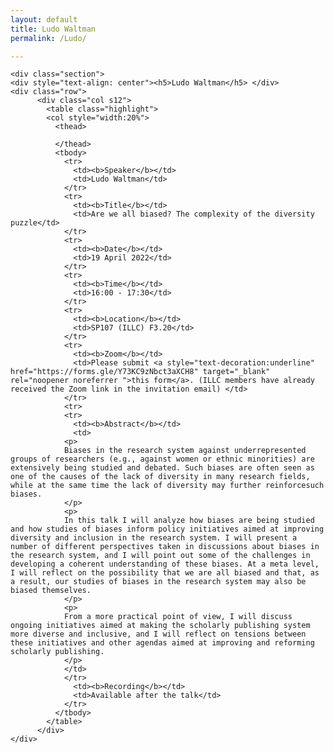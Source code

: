 ```yaml
---
layout: default
title: Ludo Waltman
permalink: /Ludo/

---
```


<div class="container">

    <div class="section">
    <div style="text-align: center"><h5>Ludo Waltman</h5> </div>
    <div class="row">
          <div class="col s12">
            <table class="highlight">
			<col style="width:20%">
              <thead>
         
              </thead>
              <tbody>
                <tr>
                  <td><b>Speaker</b></td>
                  <td>Ludo Waltman</td>
                </tr>
                <tr>
                  <td><b>Title</b></td>
                  <td>Are we all biased? The complexity of the diversity puzzle</td>
                </tr>
                <tr>
                  <td><b>Date</b></td>
                  <td>19 April 2022</td>
                </tr>
                <tr>
                  <td><b>Time</b></td>
                  <td>16:00 - 17:30</td>
                </tr>
				<tr>
                  <td><b>Location</b></td>
                  <td>SP107 (ILLC) F3.20</td>
                </tr>
				<tr>
                  <td><b>Zoom</b></td>
                  <td>Please submit <a style="text-decoration:underline" href="https://forms.gle/Y73KC9zNbct3aXCH8" target="_blank" rel="noopener noreferrer ">this form</a>. (ILLC members have already received the Zoom link in the invitation email) </td>
                </tr>
				<tr>
				<tr>
                  <td><b>Abstract</b></td>
                  <td>  
				<p>  
				Biases in the research system against underrepresented groups of researchers (e.g., against women or ethnic minorities) are extensively being studied and debated. Such biases are often seen as one of the causes of the lack of diversity in many research fields, while at the same time the lack of diversity may further reinforcesuch biases.
				</p>
				<p>
				In this talk I will analyze how biases are being studied and how studies of biases inform policy initiatives aimed at improving diversity and inclusion in the research system. I will present a number of different perspectives taken in discussions about biases in the research system, and I will point out some of the challenges in developing a coherent understanding of these biases. At a meta level, I will reflect on the possibility that we are all biased and that, as a result, our studies of biases in the research system may also be biased themselves.
				</p>
				<p>
				From a more practical point of view, I will discuss ongoing initiatives aimed at making the scholarly publishing system more diverse and inclusive, and I will reflect on tensions between these initiatives and other agendas aimed at improving and reforming scholarly publishing.
				</p>
				</td>
                </tr>
                  <td><b>Recording</b></td>
                  <td>Available after the talk</td>
                </tr>
              </tbody>
            </table>
          </div>
    </div>
</div> 
</div>
